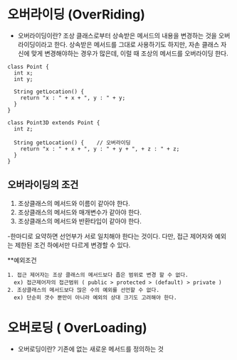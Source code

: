 # 오버라이딩 (OverRiding)
  - 오버라이딩이란?
    조상 클래스로부터 상속받은 메서드의 내용을 변경하는 것을 오버라이딩이라고 한다. 
    상속받은 메서드를 그대로 사용하기도 하지만, 자손 클래스 자신에 맞게 변경해야하는 경우가 많은데, 이럴 때 조상의 메서드를 오버라이딩 한다.
    
```
class Point {
  int x;
  int y;
  
  String getLocation() {
    return "x : " + x + ", y : " + y;
  }
}

class Point3D extends Point {
  int z;
  
  String getLocation() {    // 오버라이딩
    return "x : " + x + ", y : " + y + ", + z : " + z;
  }
}
```

## 오버라이딩의 조건
  1. 조상클래스의 메서드와 이름이 같아야 한다.
  2. 조상클래스의 메서드와 매개변수가 같아야 한다.
  3. 조상클래스의 메서드와 반환타입이 같아야 한다.
  
  -한마디로 요약하면 선언부가 서로 일치해야 한다는 것이다. 다만, 접근 제어자와 예외는 제한된 조건 하에서만 다르게 변경할 수 있다.
  
  **예외조건
  
    1. 접근 제어자는 조상 클래스의 메서드보다 좁은 범위로 변경 할 수 없다.
      ex) 접근제어자의 접근범위 ( public > protected > (default) > private )
    2. 조상클래스의 메서드보다 많은 수의 예외를 선언할 수 없다.
      ex) 단순히 갯수 뿐만이 아니라 예외의 상대 크기도 고려해야 한다.


# 오버로딩 ( OverLoading)
  - 오버로딩이란?
    기존에 없는 새로운 메서드를 정의하는 것



